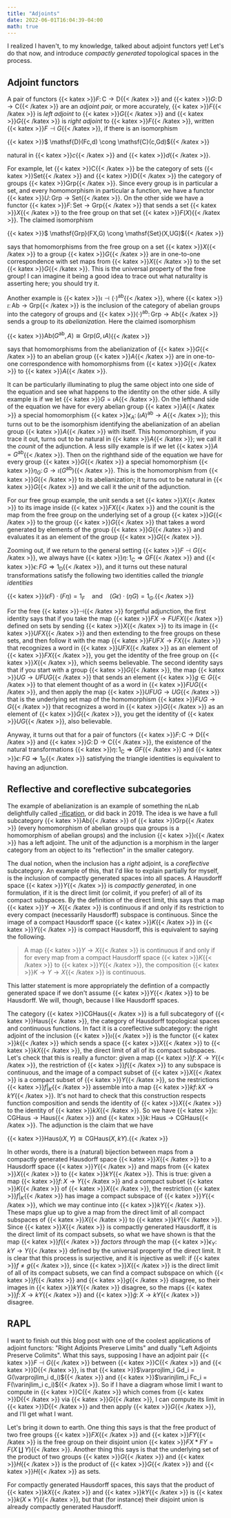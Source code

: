 ```yaml
---
title: "Adjoints"
date: 2022-06-01T16:04:39-04:00
math: true
---
```

I realized I haven't, to my knowledge, talked about adjoint functors yet!
Let's do that now,
and introduce *compactly generated* topological spaces in the process.

## Adjoint functors

A pair of functors {{< katex >}}$F\colon \mathsf{C} \to \mathsf{D}${{< /katex >}} and {{< katex >}}$G\colon \mathsf{D} \to \mathsf{C}${{< /katex >}} 
are an *adjoint pair,*
or more accurately, {{< katex >}}$F${{< /katex >}} is *left adjoint* to {{< katex >}}$G${{< /katex >}}
and {{< katex >}}$G${{< /katex >}} is *right adjoint* to {{< katex >}}$F${{< /katex >}}, written {{< katex >}}$F \dashv G${{< /katex >}},
if there is an isomorphism

{{< katex >}}$ \mathsf{D}(Fc,d) \cong \mathsf{C}(c,Gd)${{< /katex >}}

natural in {{< katex >}}$c${{< /katex >}} and {{< katex >}}$d${{< /katex >}}.

For example, let {{< katex >}}$\mathsf{C}${{< /katex >}} be the category of sets {{< katex >}}$\mathsf{Set}${{< /katex >}}
and {{< katex >}}$\mathsf{D}${{< /katex >}} the category of groups {{< katex >}}$\mathsf{Grp}${{< /katex >}}.
Since every group is in particular a set,
and every homomorphism in particular a function,
we have a functor {{< katex >}}$U\colon \mathsf{Grp} \to \mathsf{Set}${{< /katex >}}.
On the other side we have a functor {{< katex >}}$F\colon \mathsf{Set} \to \mathsf{Grp}${{< /katex >}}
that sends a set {{< katex >}}$X${{< /katex >}} to the free group on that set {{< katex >}}$F(X)${{< /katex >}}.
The claimed isomorphism 

{{< katex >}}$ \mathsf{Grp}(FX,G) \cong \mathsf{Set}(X,UG)${{< /katex >}}

says that homomorphisms from the free group on a set {{< katex >}}$X${{< /katex >}} to a group {{< katex >}}$G${{< /katex >}}
are in one-to-one correspondence with set maps from {{< katex >}}$X${{< /katex >}} to the set {{< katex >}}$G${{< /katex >}}.
This is the universal property of the free group!
I can imagine it being a good idea to trace out what naturality is asserting here;
you should try it.

Another example is {{< katex >}}$\iota \dashv (\cdot)^{\operatorname{ab}}${{< /katex >}},
where {{< katex >}}$\iota\colon \mathsf{Ab} \to \mathsf{Grp}${{< /katex >}} is the inclusion
of the category of abelian groups into the category of groups
and {{< katex >}}$(\cdot)^{\operatorname{ab}}\colon \mathsf{Grp} \to \mathsf{Ab}${{< /katex >}}
sends a group to its *abelianization.*
Here the claimed isomorphism

{{< katex >}}$\mathsf{Ab}(G^{\operatorname{ab}},A) \cong \mathsf{Grp}(G,\iota A)${{< /katex >}}

says that homomorphisms from the abelianization of {{< katex >}}$G${{< /katex >}} to an abelian group {{< katex >}}$A${{< /katex >}}
are in one-to-one correspondence with homomorphisms from {{< katex >}}$G${{< /katex >}} to {{< katex >}}$A${{< /katex >}}.

It can be particularly illuminating to plug the same object 
into one side of the equation and see what happens to the identity on the other side.
A silly example is if we let {{< katex >}}$G = \iota A${{< /katex >}}.
On the lefthand side of the equation we have for every abelian group {{< katex >}}$A${{< /katex >}}
a special homomorphism {{< katex >}}$\epsilon_A \colon (\iota A)^{\operatorname{ab}} \to A${{< /katex >}};
this turns out to be the isomorphism identifying the abelianization of an abelian group {{< katex >}}$A${{< /katex >}} with itself.
This homomorphism, if you trace it out,
turns out to be natural in {{< katex >}}$A${{< /katex >}}; we call it the *counit* of the adjunction.
A less silly example is if we let {{< katex >}}$A = G^{\operatorname{ab}}${{< /katex >}}.
Then on the righthand side of the equation we have for every group {{< katex >}}$G${{< /katex >}}
a special homomorphism {{< katex >}}$\eta_G \colon G \to \iota(G^{\operatorname{ab}})${{< /katex >}}.
This is the homomorphism from {{< katex >}}$G${{< /katex >}} to its abelianization;
it turns out to be natural in {{< katex >}}$G${{< /katex >}} and we call it the *unit* of the adjunction.

For our free group example, the unit sends a set {{< katex >}}$X${{< /katex >}} to its image inside {{< katex >}}$FX${{< /katex >}}
and the counit is the map from the free group on the underlying set of a group {{< katex >}}$G${{< /katex >}}
to the group {{< katex >}}$G${{< /katex >}} that takes a word generated by elements of the group {{< katex >}}$G${{< /katex >}} and evaluates 
it as an element of the group {{< katex >}}$G${{< /katex >}}.

Zooming out, if we return to the general setting {{< katex >}}$F \dashv G${{< /katex >}},
we always have {{< katex >}}$\eta\colon 1_{\mathsf{C}} \Rightarrow GF${{< /katex >}}
and {{< katex >}}$\epsilon\colon FG \Rightarrow 1_{\mathsf{D}}${{< /katex >}},
and it turns out these natural transformations satisfy the following two identities
called the *triangle identities*

{{< katex >}}$(\epsilon F) \cdot (F\eta) = 1_{F}\quad\text{and}\quad (G\epsilon)\cdot (\eta G) = 1_{G}.${{< /katex >}}

For the free {{< katex >}}$\dashv${{< /katex >}} forgetful adjunction,
the first identity says that if you take the map {{< katex >}}$FX \to FUFX${{< /katex >}} defined 
on sets by sending {{< katex >}}$X${{< /katex >}} to its image in {{< katex >}}$UFX${{< /katex >}} and then extending to the free groups on these sets,
and then follow it with the map {{< katex >}}$FUFX \to FX${{< /katex >}} that recognizes a word in {{< katex >}}$UFX${{< /katex >}} as an element of {{< katex >}}$FX${{< /katex >}},
you get the identity of the free group on {{< katex >}}$X${{< /katex >}}, which seems believable.
The second identity says that if you start with a group {{< katex >}}$G${{< /katex >}},
the map {{< katex >}}$UG \to UFUG${{< /katex >}} that sends an element {{< katex >}}$g \in G${{< /katex >}} to that element thought of as a word in {{< katex >}}$FUG${{< /katex >}},
and then apply the map {{< katex >}}$UFUG \to UG${{< /katex >}} that is the underlying set map of the homomorphism {{< katex >}}$FUG \to G${{< /katex >}}
that recognizes a word in {{< katex >}}$G${{< /katex >}} as an element of {{< katex >}}$G${{< /katex >}}, you get the identity of {{< katex >}}$UG${{< /katex >}},
also believable.

Anyway, it turns out that for a pair of functors {{< katex >}}$F\colon \mathsf{C} \to \mathsf{D}${{< /katex >}}
and {{< katex >}}$G\colon \mathsf{D} \to \mathsf{C}${{< /katex >}},
the existence of the natural transformations {{< katex >}}$\eta\colon 1_{\mathsf{C}} \Rightarrow GF${{< /katex >}}
and {{< katex >}}$\epsilon\colon FG \Rightarrow 1_{\mathsf{D}}${{< /katex >}} satisfying the triangle identities
is equivalent to having an adjunction.

## Reflective and coreflective subcategories

The example of abelianization is an example of something the nLab delightfully called [-ification],
or did back in 2019.
The idea is we have a full subcategory {{< katex >}}$\mathsf{Ab}${{< /katex >}} of {{< katex >}}$\mathsf{Grp}${{< /katex >}}
(every homomorphism of abelian groups qua groups is a homomorphism of abelian groups)
and the inclusion {{< katex >}}$\iota${{< /katex >}} has a left adjoint.
The unit of the adjunction is a morphism in the larger category from an object to its "reflection" 
in the smaller category.

The dual notion, when the inclusion has a *right* adjoint,
is a *coreflective* subcategory.
An example of this, that I'd like to explain partially for myself,
is the inclusion of compactly generated spaces into all spaces.
A Hausdorff space {{< katex >}}$Y${{< /katex >}} is *compactly generated,* in one formulation,
if it is the direct limit (or colimit, if you prefer) of all of its compact subspaces.
By the definition of the direct limit,
this says that a map {{< katex >}}$Y \to X${{< /katex >}} is continuous if and only if 
its restriction to every compact (necessarily Hausdorff) subspace is continuous.
Since the image of a compact Hausdorff space {{< katex >}}$K${{< /katex >}} in {{< katex >}}$Y${{< /katex >}} is compact Hausdorff,
this is equivalent to saying the following.

> A map {{< katex >}}$Y \to X${{< /katex >}} is continuous if and only if
for every map from a compact Hausdorff space {{< katex >}}$K${{< /katex >}} to {{< katex >}}$Y${{< /katex >}},
the composition {{< katex >}}$K \to Y \to X${{< /katex >}} is continuous.

This latter statement is more appropriately the defintion of a compactly generated space if we don't assume
{{< katex >}}$Y${{< /katex >}} to be Hausdorff.
We will, though, because I like Hausdorff spaces.

The category {{< katex >}}$\mathsf{CGHaus}${{< /katex >}} is a full subcategory of {{< katex >}}$\mathsf{Haus}${{< /katex >}},
the category of Hausdorff topological spaces and continuous functions.
In fact it is a coreflective subcategory:
the right adjoint of the inclusion {{< katex >}}$\iota${{< /katex >}} is the functor {{< katex >}}$k${{< /katex >}} which sends a space {{< katex >}}$X${{< /katex >}}
to {{< katex >}}$kX${{< /katex >}}, the direct limit of all of its compact subspaces.
Let's check that this is really a functor:
given a map {{< katex >}}$f\colon X \to Y${{< /katex >}},
the restriction of {{< katex >}}$f${{< /katex >}} to any subspace is continuous,
and the image of a compact subset of {{< katex >}}$X${{< /katex >}} is a compact subset of {{< katex >}}$Y${{< /katex >}},
so the restrictions {{< katex >}}$f|_K${{< /katex >}} assemble into a map {{< katex >}}$kf\colon kX \to kY${{< /katex >}}.
It's not hard to check that this construction respects function composition
and sends the identity of {{< katex >}}$X${{< /katex >}} to the identity of {{< katex >}}$kX${{< /katex >}}.
So we have {{< katex >}}$\iota\colon \mathsf{CGHaus} \to \mathsf{Haus}${{< /katex >}} and {{< katex >}}$k\colon\mathsf{Haus} \to \mathsf{CGHaus}${{< /katex >}}.
The adjunction is the claim that we have

{{< katex >}}$\mathsf{Haus}(\iota X,Y) \cong \mathsf{CGHaus}(X,kY).${{< /katex >}}

In other words, there is a (natural) bijection between maps 
from a compactly generated Hausdorff space {{< katex >}}$X${{< /katex >}} to a Hausdorff space {{< katex >}}$Y${{< /katex >}}
and maps from {{< katex >}}$X${{< /katex >}} to {{< katex >}}$kY${{< /katex >}}.
This is true: 
given a map {{< katex >}}$f\colon X \to Y${{< /katex >}} and a compact subset {{< katex >}}$K${{< /katex >}} of {{< katex >}}$X${{< /katex >}},
the restriction {{< katex >}}$f|_K${{< /katex >}} has image a compact subspace of {{< katex >}}$Y${{< /katex >}},
which we may continue into {{< katex >}}$kY${{< /katex >}}.
These maps glue up to give a map from the direct limit of all compact subspaces of {{< katex >}}$X${{< /katex >}} to {{< katex >}}$kY${{< /katex >}}.
Since {{< katex >}}$X${{< /katex >}} is compactly generated Hausdorff,
it is the direct limit of its compact subsets,
so what we have shown is that the map {{< katex >}}$f${{< /katex >}} *factors through* the map {{< katex >}}$\epsilon_Y\colon kY \to Y${{< /katex >}}
defined by the universal property of the direct limit.
It is clear that this process is surjective,
and it is injective as well: if {{< katex >}}$f \ne g${{< /katex >}}, since {{< katex >}}$X${{< /katex >}} is the direct limit of all of its compact subsets,
we can find a compact subspace on which {{< katex >}}$f${{< /katex >}} and {{< katex >}}$g${{< /katex >}} disagree,
so their images in {{< katex >}}$kY${{< /katex >}} disagree, so the maps {{< katex >}}$\tilde f \colon X \to kY${{< /katex >}} and {{< katex >}}$\tilde g\colon X \to kY${{< /katex >}}
disagree.

## RAPL

I want to finish out this blog post with one of the coolest applications of adjoint functors:
"Right Adjoints Preserve Limits" and dually "Left Adjoints Preserve Colimits".
What this says, supposing I have an adjoint pair {{< katex >}}$F \dashv G${{< /katex >}}
between {{< katex >}}$\mathsf{C}${{< /katex >}} and {{< katex >}}$\mathsf{D}${{< /katex >}},
is that {{< katex >}}$\varprojlim_i Gd_i = G(\varprojlim_i d_i)${{< /katex >}}
and {{< katex >}}$\varinjlim_i Fc_i = F(\varinjlim_i c_i)${{< /katex >}}.
So if I have a diagram whose limit I want to compute in {{< katex >}}$\mathsf{C}${{< /katex >}} which comes from {{< katex >}}$\mathsf{D}${{< /katex >}}
via {{< katex >}}$G${{< /katex >}},
I can compute its limit in {{< katex >}}$\mathsf{D}${{< /katex >}} and then apply {{< katex >}}$G${{< /katex >}}, and I'll get what I want.

Let's bring it down to earth.
One thing this says is that the free product of two free groups {{< katex >}}$FX${{< /katex >}} and {{< katex >}}$FY${{< /katex >}}
is the free group on their disjoint union {{< katex >}}$FX * FY = F(X\amalg Y)${{< /katex >}}.
Another thing this says is that the underlying set of the product of two groups {{< katex >}}$G${{< /katex >}} and {{< katex >}}$H${{< /katex >}}
is the product of {{< katex >}}$G${{< /katex >}} and {{< katex >}}$H${{< /katex >}} as sets.

For compactly generated Hausdorff spaces,
this says that the product of {{< katex >}}$kX${{< /katex >}} and {{< katex >}}$kY${{< /katex >}} is {{< katex >}}$k(X\times Y)${{< /katex >}},
but that (for instance) their disjoint union is already compactly generated Hausdorff.

[-ification]: https://ncatlab.org/nlab/show/completion
